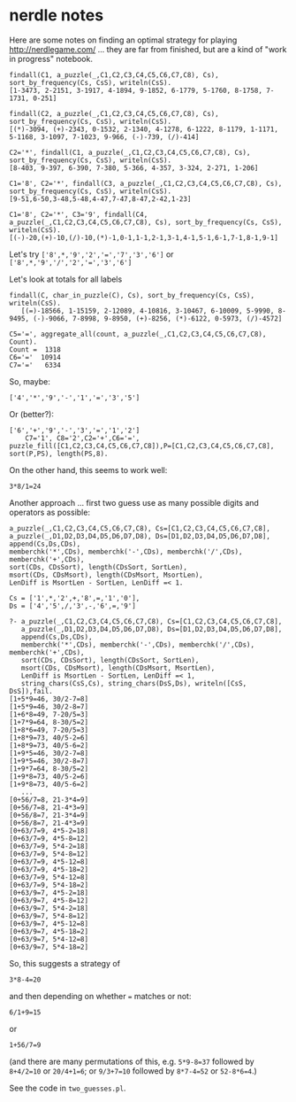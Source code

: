 # nerdle notes

Here are some notes on finding an optimal strategy for playing
http://nerdlegame.com/ ... they are far from finished, but are a kind
of "work in progress" notebook.


```
findall(C1, a_puzzle(_,C1,C2,C3,C4,C5,C6,C7,C8), Cs), sort_by_frequency(Cs, CsS), writeln(CsS).
[1-3473, 2-2151, 3-1917, 4-1894, 9-1852, 6-1779, 5-1760, 8-1758, 7-1731, 0-251]

findall(C2, a_puzzle(_,C1,C2,C3,C4,C5,C6,C7,C8), Cs), sort_by_frequency(Cs, CsS), writeln(CsS).
[(*)-3094, (+)-2343, 0-1532, 2-1340, 4-1278, 6-1222, 8-1179, 1-1171, 5-1168, 3-1097, 7-1023, 9-966, (-)-739, (/)-414]

C2='*', findall(C1, a_puzzle(_,C1,C2,C3,C4,C5,C6,C7,C8), Cs), sort_by_frequency(Cs, CsS), writeln(CsS).
[8-403, 9-397, 6-390, 7-380, 5-366, 4-357, 3-324, 2-271, 1-206]

C1='8', C2='*', findall(C3, a_puzzle(_,C1,C2,C3,C4,C5,C6,C7,C8), Cs), sort_by_frequency(Cs, CsS), writeln(CsS).
[9-51,6-50,3-48,5-48,4-47,7-47,8-47,2-42,1-23]

C1='8', C2='*', C3='9', findall(C4, a_puzzle(_,C1,C2,C3,C4,C5,C6,C7,C8), Cs), sort_by_frequency(Cs, CsS), writeln(CsS).
[(-)-20,(+)-10,(/)-10,(*)-1,0-1,1-1,2-1,3-1,4-1,5-1,6-1,7-1,8-1,9-1]
```
Let's try `['8',*,'9','2','=','7','3','6']`
or  `['8',*,'9','/','2','=','3','6']`

Let's look at totals for all labels
```
findall(C, char_in_puzzle(C), Cs), sort_by_frequency(Cs, CsS), writeln(CsS).
   [(=)-18566, 1-15159, 2-12089, 4-10816, 3-10467, 6-10009, 5-9990, 8-9495, (-)-9066, 7-8998, 9-8950, (+)-8256, (*)-6122, 0-5973, (/)-4572]

C5='=', aggregate_all(count, a_puzzle(_,C1,C2,C3,C4,C5,C6,C7,C8), Count).
Count =  1318
C6='='  10914
C7='='   6334
```
So, maybe:
```
['4','*','9','-','1','=','3','5']
```
Or (better?):
```
['6','+','9','-','3','=','1','2']
    C7='1', C8='2',C2='+',C6='=', puzzle_fill([C1,C2,C3,C4,C5,C6,C7,C8]),P=[C1,C2,C3,C4,C5,C6,C7,C8], sort(P,PS), length(PS,8).
```
On the other hand, this seems to work well:
```
3*8/1=24
```

Another approach ... first two guess use as many possible digits and operators as possible:
```
a_puzzle(_,C1,C2,C3,C4,C5,C6,C7,C8), Cs=[C1,C2,C3,C4,C5,C6,C7,C8],
a_puzzle(_,D1,D2,D3,D4,D5,D6,D7,D8), Ds=[D1,D2,D3,D4,D5,D6,D7,D8], append(Cs,Ds,CDs),
memberchk('*',CDs), memberchk('-',CDs), memberchk('/',CDs), memberchk('+',CDs),
sort(CDs, CDsSort), length(CDsSort, SortLen),
msort(CDs, CDsMsort), length(CDsMsort, MsortLen),
LenDiff is MsortLen - SortLen, LenDiff =< 1.
```
```
Cs = ['1',*,'2',+,'8',=,'1','0'],
Ds = ['4','5',/,'3',-,'6',=,'9']
```

```
?- a_puzzle(_,C1,C2,C3,C4,C5,C6,C7,C8), Cs=[C1,C2,C3,C4,C5,C6,C7,C8],
   a_puzzle(_,D1,D2,D3,D4,D5,D6,D7,D8), Ds=[D1,D2,D3,D4,D5,D6,D7,D8],
   append(Cs,Ds,CDs),
   memberchk('*',CDs), memberchk('-',CDs), memberchk('/',CDs), memberchk('+',CDs),
   sort(CDs, CDsSort), length(CDsSort, SortLen),
   msort(CDs, CDsMsort), length(CDsMsort, MsortLen),
   LenDiff is MsortLen - SortLen, LenDiff =< 1,
   string_chars(CsS,Cs), string_chars(DsS,Ds), writeln([CsS, DsS]),fail.
[1+5*9=46, 30/2-7=8]
[1+5*9=46, 30/2-8=7]
[1+6*8=49, 7-20/5=3]
[1+7*9=64, 8-30/5=2]
[1+8*6=49, 7-20/5=3]
[1+8*9=73, 40/5-2=6]
[1+8*9=73, 40/5-6=2]
[1+9*5=46, 30/2-7=8]
[1+9*5=46, 30/2-8=7]
[1+9*7=64, 8-30/5=2]
[1+9*8=73, 40/5-2=6]
[1+9*8=73, 40/5-6=2]
   ...
[0+56/7=8, 21-3*4=9]
[0+56/7=8, 21-4*3=9]
[0+56/8=7, 21-3*4=9]
[0+56/8=7, 21-4*3=9]
[0+63/7=9, 4*5-2=18]
[0+63/7=9, 4*5-8=12]
[0+63/7=9, 5*4-2=18]
[0+63/7=9, 5*4-8=12]
[0+63/7=9, 4*5-12=8]
[0+63/7=9, 4*5-18=2]
[0+63/7=9, 5*4-12=8]
[0+63/7=9, 5*4-18=2]
[0+63/9=7, 4*5-2=18]
[0+63/9=7, 4*5-8=12]
[0+63/9=7, 5*4-2=18]
[0+63/9=7, 5*4-8=12]
[0+63/9=7, 4*5-12=8]
[0+63/9=7, 4*5-18=2]
[0+63/9=7, 5*4-12=8]
[0+63/9=7, 5*4-18=2]
```
So, this suggests a strategy of
```
3*8-4=20
```
and then depending on whether `=` matches or not:
```
6/1+9=15
```
or
```
1+56/7=9
```
(and there are many permutations of this, e.g. `5*9-8=37` followed by `8+4/2=10` or `20/4+1=6`;
or `9/3+7=10` followed by `8*7-4=52` or `52-8*6=4`.)

See the code in `two_guesses.pl`.
